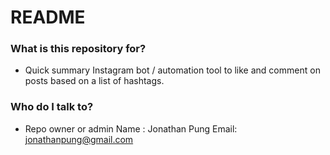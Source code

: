 # README #

### What is this repository for? ###

* Quick summary
Instagram bot / automation tool to like and comment on posts based on a list of hashtags.

### Who do I talk to? ###

* Repo owner or admin
Name : Jonathan Pung
Email: jonathanpung@gmail.com
